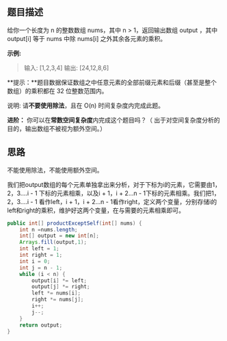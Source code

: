 ## 题目描述

给你一个长度为 n 的整数数组 nums，其中 n > 1，返回输出数组 output ，其中 output[i] 等于 nums 中除 nums[i] 之外其余各元素的乘积。

**示例:**

> 输入: [1,2,3,4]
> 输出: [24,12,8,6]

**提示：**题目数据保证数组之中任意元素的全部前缀元素和后缀（甚至是整个数组）的乘积都在 32 位整数范围内。

说明: 请**不要使用除法**，且在 O(n) 时间复杂度内完成此题。

**进阶：**
你可以在**常数空间复杂度**内完成这个题目吗？（ 出于对空间复杂度分析的目的，输出数组不被视为额外空间。）

## 思路

不能使用除法，不能使用额外空间。

我们把output数组的每个元素单独拿出来分析，对于下标为i的元素，它需要由1，2，3....i - 1 下标的元素相乘，以及i + 1，i + 2...n - 1下标的元素相乘。我们把1，2，3....i - 1 看作left，i + 1，i + 2...n - 1看作right，定义两个变量，分别存储i的left和right的乘积，维护好这两个变量，在与需要的元素相乘即可。

```java
public int[] productExceptSelf(int[] nums) {
    int n =nums.length;
    int[] output = new int[n];
    Arrays.fill(output,1);
    int left = 1;
    int right = 1;
    int i = 0;
    int j = n - 1;
    while (i < n) {
        output[i] *= left;
        output[j] *= right;
        left *= nums[i];
        right *= nums[j];
        i++;
        j--;
    }
    return output;
}
```